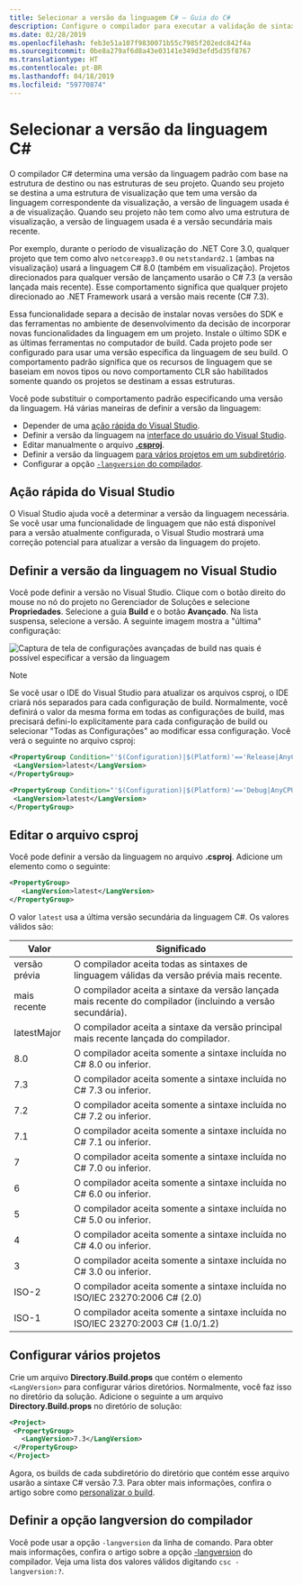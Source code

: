 ```yaml
---
title: Selecionar a versão da linguagem C# – Guia do C#
description: Configure o compilador para executar a validação de sintaxe usando uma versão específica de compilador
ms.date: 02/28/2019
ms.openlocfilehash: feb3e51a107f9830071b55c7985f202edc842f4a
ms.sourcegitcommit: 0be8a279af6d8a43e03141e349d3efd5d35f8767
ms.translationtype: HT
ms.contentlocale: pt-BR
ms.lasthandoff: 04/18/2019
ms.locfileid: "59770874"
---
```

# <a name="select-the-c-language-version"></a>Selecionar a versão da linguagem C#

O compilador C# determina uma versão da linguagem padrão com base na estrutura de destino ou nas estruturas de seu projeto. Quando seu projeto se destina a uma estrutura de visualização que tem uma versão da linguagem correspondente da visualização, a versão de linguagem usada é a de visualização. Quando seu projeto não tem como alvo uma estrutura de visualização, a versão de linguagem usada é a versão secundária mais recente.

Por exemplo, durante o período de visualização do .NET Core 3.0, qualquer projeto que tem como alvo `netcoreapp3.0` ou `netstandard2.1` (ambas na visualização) usará a linguagem C# 8.0 (também em visualização). Projetos direcionados para qualquer versão de lançamento usarão o C# 7.3 (a versão lançada mais recente). Esse comportamento significa que qualquer projeto direcionado ao .NET Framework usará a versão mais recente (C# 7.3). 

Essa funcionalidade separa a decisão de instalar novas versões do SDK e das ferramentas no ambiente de desenvolvimento da decisão de incorporar novas funcionalidades da linguagem em um projeto. Instale o último SDK e as últimas ferramentas no computador de build. Cada projeto pode ser configurado para usar uma versão específica da linguagem de seu build. O comportamento padrão significa que os recursos de linguagem que se baseiam em novos tipos ou novo comportamento CLR são habilitados somente quando os projetos se destinam a essas estruturas.

Você pode substituir o comportamento padrão especificando uma versão da linguagem. Há várias maneiras de definir a versão da linguagem:

- Depender de uma [ação rápida do Visual Studio](#visual-studio-quick-action).
- Definir a versão da linguagem na [interface do usuário do Visual Studio](#set-the-language-version-in-visual-studio).
- Editar manualmente o arquivo [**.csproj**](#edit-the-csproj-file).
- Definir a versão da linguagem [para vários projetos em um subdiretório](#configure-multiple-projects).
- Configurar a opção [`-langversion` do compilador](#set-the-langversion-compiler-option).

## <a name="visual-studio-quick-action"></a>Ação rápida do Visual Studio

O Visual Studio ajuda você a determinar a versão da linguagem necessária. Se você usar uma funcionalidade de linguagem que não está disponível para a versão atualmente configurada, o Visual Studio mostrará uma correção potencial para atualizar a versão da linguagem do projeto.

## <a name="set-the-language-version-in-visual-studio"></a>Definir a versão da linguagem no Visual Studio

Você pode definir a versão no Visual Studio. Clique com o botão direito do mouse no nó do projeto no Gerenciador de Soluções e selecione **Propriedades**. Selecione a guia **Build** e o botão **Avançado**. Na lista suspensa, selecione a versão. A seguinte imagem mostra a "última" configuração:

![Captura de tela de configurações avançadas de build nas quais é possível especificar a versão da linguagem](./media/configure-language-version/advanced-build-settings.png)

> [!NOTE]
> Se você usar o IDE do Visual Studio para atualizar os arquivos csproj, o IDE criará nós separados para cada configuração de build. Normalmente, você definirá o valor da mesma forma em todas as configurações de build, mas precisará defini-lo explicitamente para cada configuração de build ou selecionar "Todas as Configurações" ao modificar essa configuração. Você verá o seguinte no arquivo csproj:
>
>```xml
> <PropertyGroup Condition="'$(Configuration)|$(Platform)'=='Release|AnyCPU'">
>  <LangVersion>latest</LangVersion>
></PropertyGroup>
>
> <PropertyGroup Condition="'$(Configuration)|$(Platform)'=='Debug|AnyCPU'">
>  <LangVersion>latest</LangVersion>
> </PropertyGroup>
> ```
>

## <a name="edit-the-csproj-file"></a>Editar o arquivo csproj

Você pode definir a versão da linguagem no arquivo **.csproj**. Adicione um elemento como o seguinte:

```xml
<PropertyGroup>
   <LangVersion>latest</LangVersion>
</PropertyGroup>
```

O valor `latest` usa a última versão secundária da linguagem C#. Os valores válidos são:

|Valor|Significado|
|------------|-------------|
|versão prévia|O compilador aceita todas as sintaxes de linguagem válidas da versão prévia mais recente.|
|mais recente|O compilador aceita a sintaxe da versão lançada mais recente do compilador (incluindo a versão secundária).|
|latestMajor|O compilador aceita a sintaxe da versão principal mais recente lançada do compilador.|
|8.0|O compilador aceita somente a sintaxe incluída no C# 8.0 ou inferior.|
|7.3|O compilador aceita somente a sintaxe incluída no C# 7.3 ou inferior.|
|7.2|O compilador aceita somente a sintaxe incluída no C# 7.2 ou inferior.|
|7.1|O compilador aceita somente a sintaxe incluída no C# 7.1 ou inferior.|
|7|O compilador aceita somente a sintaxe incluída no C# 7.0 ou inferior.|
|6|O compilador aceita somente a sintaxe incluída no C# 6.0 ou inferior.|
|5|O compilador aceita somente a sintaxe incluída no C# 5.0 ou inferior.|
|4|O compilador aceita somente a sintaxe incluída no C# 4.0 ou inferior.|
|3|O compilador aceita somente a sintaxe incluída no C# 3.0 ou inferior.|
|ISO-2|O compilador aceita somente a sintaxe incluída no ISO/IEC 23270:2006 C# (2.0) |
|ISO-1|O compilador aceita somente a sintaxe incluída no ISO/IEC 23270:2003 C# (1.0/1.2) |

## <a name="configure-multiple-projects"></a>Configurar vários projetos

Crie um arquivo **Directory.Build.props** que contém o elemento `<LangVersion>` para configurar vários diretórios. Normalmente, você faz isso no diretório da solução. Adicione o seguinte a um arquivo **Directory.Build.props** no diretório de solução:

```xml
<Project>
 <PropertyGroup>
   <LangVersion>7.3</LangVersion>
 </PropertyGroup>
</Project>
```

Agora, os builds de cada subdiretório do diretório que contém esse arquivo usarão a sintaxe C# versão 7.3. Para obter mais informações, confira o artigo sobre como [personalizar o build](/visualstudio/msbuild/customize-your-build).

## <a name="set-the-langversion-compiler-option"></a>Definir a opção langversion do compilador

Você pode usar a opção `-langversion` da linha de comando. Para obter mais informações, confira o artigo sobre a opção [-langversion](../language-reference/compiler-options/langversion-compiler-option.md) do compilador. Veja uma lista dos valores válidos digitando `csc -langversion:?`.
